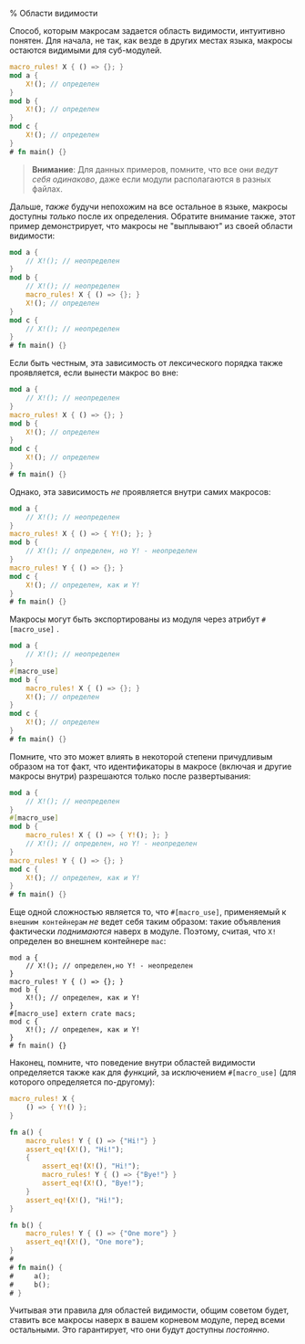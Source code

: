 % Области видимости

Способ, которым макросам задается область видимости, интуитивно понятен.  Для начала, не так, как везде в других местах языка, макросы остаются видимыми для суб-модулей.

```rust
macro_rules! X { () => {}; }
mod a {
    X!(); // определен
}
mod b {
    X!(); // определен
}
mod c {
    X!(); // определен
}
# fn main() {}
```

> **Внимание**: Для данных примеров, помните, что все они *ведут себя одинаково*, даже если модули располагаются в разных файлах.

Дальше, *также* будучи непохожим на все остальное в языке, макросы доступны *только* после их определения. Обратите внимание также, этот пример демонстрирует, что макросы не  "выплывают" из своей области видимости:

```rust
mod a {
    // X!(); // неопределен
}
mod b {
    // X!(); // неопределен
    macro_rules! X { () => {}; }
    X!(); // определен
}
mod c {
    // X!(); // неопределен
}
# fn main() {}
```

Если быть честным, эта зависимость от лексического порядка также проявляется, если вынести макрос во вне:

```rust
mod a {
    // X!(); // неопределен
}
macro_rules! X { () => {}; }
mod b {
    X!(); // определен
}
mod c {
    X!(); // определен
}
# fn main() {}
```

Однако, эта зависимость *не* проявляется внутри самих макросов:

```rust
mod a {
    // X!(); // неопределен
}
macro_rules! X { () => { Y!(); }; }
mod b {
    // X!(); // определен, но Y! - неопределен
}
macro_rules! Y { () => {}; }
mod c {
    X!(); // определен, как и Y!
}
# fn main() {}
```

Макросы могут быть экспортированы из модуля через атрибут `#[macro_use]` .

```rust
mod a {
    // X!(); // неопределен
}
#[macro_use]
mod b {
    macro_rules! X { () => {}; }
    X!(); // определен
}
mod c {
    X!(); // определен
}
# fn main() {}
```

Помните, что это может влиять в некоторой степени причудливым образом на тот факт, что идентификаторы в макросе (включая и другие макросы внутри) разрешаются только после развертывания:

```rust
mod a {
    // X!(); // неопределен
}
#[macro_use]
mod b {
    macro_rules! X { () => { Y!(); }; }
    // X!(); // определен, но Y! - неопределен
}
macro_rules! Y { () => {}; }
mod c {
    X!(); // определен, как и Y!
}
# fn main() {}
```

Еще одной сложностью является то, что  `#[macro_use]`, применяемый к  `внешним контейнерам` *не* ведет себя таким образом: такие объявления фактически *поднимаются* наверх в модуле.  Поэтому, считая, что `X!` определен во внешнем контейнере `mac`:

```ignore
mod a {
    // X!(); // определен,но Y! - неопределен
}
macro_rules! Y { () => {}; }
mod b {
    X!(); // определен, как и Y!
}
#[macro_use] extern crate macs;
mod c {
    X!(); // определен, как и Y!
}
# fn main() {}
```

Наконец, помните, что поведение внутри областей видимости определяется также как для *функций*, за исключением  `#[macro_use]` (для которого определяется по-другому):

```rust
macro_rules! X {
    () => { Y!() };
}

fn a() {
    macro_rules! Y { () => {"Hi!"} }
    assert_eq!(X!(), "Hi!");
    {
        assert_eq!(X!(), "Hi!");
        macro_rules! Y { () => {"Bye!"} }
        assert_eq!(X!(), "Bye!");
    }
    assert_eq!(X!(), "Hi!");
}

fn b() {
    macro_rules! Y { () => {"One more"} }
    assert_eq!(X!(), "One more");
}
# 
# fn main() {
#     a();
#     b();
# }
```

Учитывая эти правила для областей видимости, общим советом будет, ставить все макросы наверх в вашем корневом модуле, перед всеми остальными. Это гарантирует, что они будут доступны *постоянно*.

